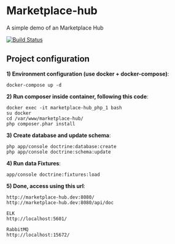 Marketplace-hub
============
A simple demo of an Marketplace Hub

[![Build Status](https://travis-ci.org/pvgomes/marketplace-hub.svg?branch=master)](https://travis-ci.org/pvgomes/marketplace-hub)

## Project configuration

**1) Environment configuration (use docker + docker-compose)**:

```
docker-compose up -d
```

**2) Run composer inside container, following this code**:

```
docker exec -it marketplace-hub_php_1 bash
su docker
cd /var/www/marketplace-hub/
php composer.phar install
```

**3) Create database and update schema**:

```
php app/console doctrine:database:create
php app/console doctrine:schema:update

```

**4) Run data Fixtures**:

```
app/console doctrine:fixtures:load

```

**5) Done, access using this url**:

```
http://marketplace-hub.dev:8080/
http://marketplace-hub.dev:8080/api/doc

ELK
http://localhost:5601/

RabbitMQ
http://localhost:15672/

```